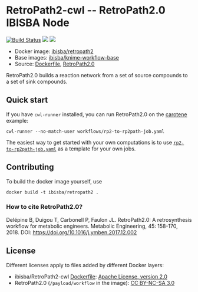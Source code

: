 # RetroPath2-cwl -- RetroPath2.0 IBISBA Node

[![Build Status](https://travis-ci.org/ibisba/RetroPath2-cwl.svg?branch=master)](https://travis-ci.org/ibisba/RetroPath2-cwl)
[![](https://images.microbadger.com/badges/version/ibisba/retropath2.svg)](https://hub.docker.com/r/ibisba/retropath2 "ibisba/retropath2")
[![](https://images.microbadger.com/badges/image/ibisba/retropath2.svg)](https://microbadger.com/images/ibisba/retropath2 "Get your own image badge on microbadger.com")

* Docker image: [ibisba/retropath2](https://hub.docker.com/r/ibisba/retropath2)
* Base images: [ibisba/knime-workflow-base](https://hub.docker.com/r/ibisba/knime-workflow-base/)
* Source: [Dockerfile](https://github.com/ibisba/RetroPath2-cwl/blob/master/Dockerfile), [RetroPath2.0](https://www.myexperiment.org/workflows/4987.html)

RetroPath2.0 builds a reaction network from a set of source compounds to a set of sink compounds.

## Quick start

If you have `cwl-runner` installed, you can run RetroPath2.0 on the [carotene](examples/carotene) example:

```
cwl-runner --no-match-user workflows/rp2-to-rp2path-job.yaml
```

The easiest way to get started with your own computations is to use [`rp2-to-rp2path-job.yaml`](workflows/rp2-to-rp2path-job.yaml) as a template for your own jobs.

## Contributing

To build the docker image yourself, use

```
docker build -t ibisba/retropath2 .
```

### How to cite RetroPath2.0?

Delépine B, Duigou T, Carbonell P, Faulon JL. RetroPath2.0: A retrosynthesis workflow for metabolic engineers. Metabolic Engineering, 45: 158-170, 2018. DOI: https://doi.org/10.1016/j.ymben.2017.12.002

## License

Different licenses apply to files added by different Docker layers:

* ibisba/RetroPath2-cwl [Dockerfile](https://github.com/ibisba/RetroPath2-cwl/blob/master/Dockerfile): [Apache License, version 2.0](http://www.apache.org/licenses/LICENSE-2.0)
* RetroPath2.0 (`/payload/workflow` in the image): [CC BY-NC-SA 3.0](http://creativecommons.org/licenses/by-nc-sa/3.0/)
